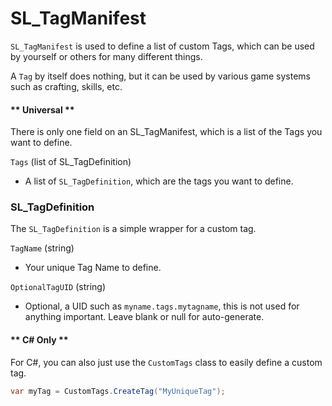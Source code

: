 # SL_TagManifest

`SL_TagManifest` is used to define a list of custom Tags, which can be used by yourself or others for many different things.

A `Tag` by itself does nothing, but it can be used by various game systems such as crafting, skills, etc.

<!-- tabs:start -->

#### ** Universal **

There is only one field on an SL_TagManifest, which is a list of the Tags you want to define.

`Tags` (list of SL_TagDefinition)
* A list of `SL_TagDefinition`, which are the tags you want to define.

### SL_TagDefinition

The `SL_TagDefinition` is a simple wrapper for a custom tag.

`TagName` (string)
* Your unique Tag Name to define.

`OptionalTagUID` (string)
* Optional, a UID such as `myname.tags.mytagname`, this is not used for anything important. Leave blank or null for auto-generate.

#### ** C# Only **

For C#, you can also just use the `CustomTags` class to easily define a custom tag.

```csharp
var myTag = CustomTags.CreateTag("MyUniqueTag");
```

<!-- tabs:end -->